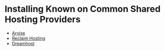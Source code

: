 # Installing Known on Common Shared Hosting Providers

* [Arvixe](https://withknown.com/guides/arvixe/)
* [Reclaim Hosting](https://withknown.com/guides/reclaim/)
* [Dreamhost](https://www.kiaikim.com/2017/how-to-install-the-known-platform-on-a-dreamhost-shared)
